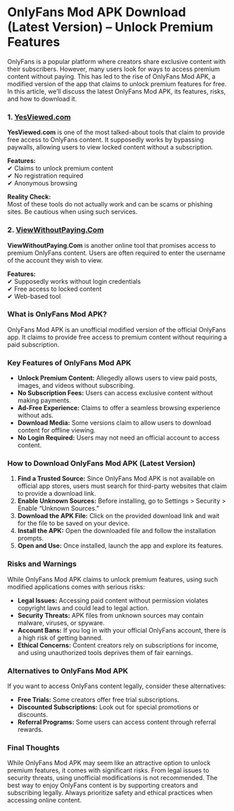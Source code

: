 # **OnlyFans Mod APK Download (Latest Version) – Unlock Premium Features**

OnlyFans is a popular platform where creators share exclusive content with their subscribers. However, many users look for ways to access premium content without paying. This has led to the rise of OnlyFans Mod APK, a modified version of the app that claims to unlock premium features for free. In this article, we’ll discuss the latest OnlyFans Mod APK, its features, risks, and how to download it.
### **1. [YesViewed.com](https://yesviewed.com/)**
**YesViewed.com** is one of the most talked-about tools that claim to provide free access to OnlyFans content. It supposedly works by bypassing paywalls, allowing users to view locked content without a subscription.

**Features:**  
✔ Claims to unlock premium content  
✔ No registration required  
✔ Anonymous browsing  

**Reality Check:**  
Most of these tools do not actually work and can be scams or phishing sites. Be cautious when using such services.

### **2. [ViewWithoutPaying.Com](https://viewwithoutpaying.com/)**
**ViewWithoutPaying.Com** is another online tool that promises access to premium OnlyFans content. Users are often required to enter the username of the account they wish to view.

**Features:**  
✔ Supposedly works without login credentials  
✔ Free access to locked content  
✔ Web-based tool  

### **What is OnlyFans Mod APK?**
OnlyFans Mod APK is an unofficial modified version of the official OnlyFans app. It claims to provide free access to premium content without requiring a paid subscription.

### **Key Features of OnlyFans Mod APK**
- **Unlock Premium Content:** Allegedly allows users to view paid posts, images, and videos without subscribing.
- **No Subscription Fees:** Users can access exclusive content without making payments.
- **Ad-Free Experience:** Claims to offer a seamless browsing experience without ads.
- **Download Media:** Some versions claim to allow users to download content for offline viewing.
- **No Login Required:** Users may not need an official account to access content.

### **How to Download OnlyFans Mod APK (Latest Version)**
1. **Find a Trusted Source:** Since OnlyFans Mod APK is not available on official app stores, users must search for third-party websites that claim to provide a download link.
2. **Enable Unknown Sources:** Before installing, go to Settings > Security > Enable “Unknown Sources.”
3. **Download the APK File:** Click on the provided download link and wait for the file to be saved on your device.
4. **Install the APK:** Open the downloaded file and follow the installation prompts.
5. **Open and Use:** Once installed, launch the app and explore its features.

### **Risks and Warnings**
While OnlyFans Mod APK claims to unlock premium features, using such modified applications comes with serious risks:
- **Legal Issues:** Accessing paid content without permission violates copyright laws and could lead to legal action.
- **Security Threats:** APK files from unknown sources may contain malware, viruses, or spyware.
- **Account Bans:** If you log in with your official OnlyFans account, there is a high risk of getting banned.
- **Ethical Concerns:** Content creators rely on subscriptions for income, and using unauthorized tools deprives them of fair earnings.

### **Alternatives to OnlyFans Mod APK**
If you want to access OnlyFans content legally, consider these alternatives:
- **Free Trials:** Some creators offer free trial subscriptions.
- **Discounted Subscriptions:** Look out for special promotions or discounts.
- **Referral Programs:** Some users can access content through referral rewards.

### **Final Thoughts**
While OnlyFans Mod APK may seem like an attractive option to unlock premium features, it comes with significant risks. From legal issues to security threats, using unofficial modifications is not recommended. The best way to enjoy OnlyFans content is by supporting creators and subscribing legally. Always prioritize safety and ethical practices when accessing online content.

